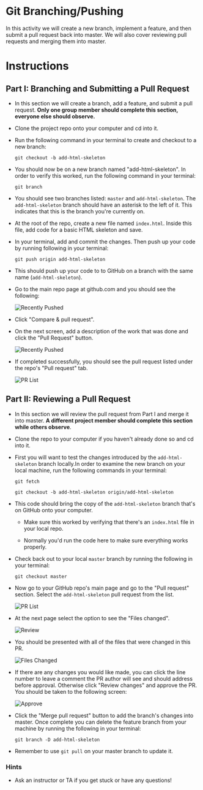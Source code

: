 # Git Branching/Pushing

In this activity we will create a new branch, implement a feature, and then submit a pull request back into master. We will also cover reviewing pull requests and merging them into master.

# Instructions

## Part I: Branching and Submitting a Pull Request

- In this section we will create a branch, add a feature, and submit a pull request. **Only one group member should complete this section, everyone else should observe.**

- Clone the project repo onto your computer and cd into it.

- Run the following command in your terminal to create and checkout to a new branch:

  ```
  git checkout -b add-html-skeleton
  ```

- You should now be on a new branch named "add-html-skeleton". In order to verify this worked, run the following command in your terminal:

  ```
  git branch
  ```

- You should see two branches listed: `master` and `add-html-skeleton`. The `add-html-skeleton` branch should have an asterisk to the left of it. This indicates that this is the branch you're currently on.

- At the root of the repo, create a new file named `index.html`. Inside this file, add code for a basic HTML skeleton and save.

- In your terminal, add and commit the changes. Then push up your code by running following in your terminal:

  ```
  git push origin add-html-skeleton
  ```

- This should push up your code to to GitHub on a branch with the same name (`add-html-skeleton`).

- Go to the main repo page at github.com and you should see the following:

  ![Recently Pushed](Images/01-Recently-Pushed.png)

- Click "Compare & pull request".

- On the next screen, add a description of the work that was done and click the "Pull Request" button.

  ![Recently Pushed](Images/02-Pull-Request.png)

- If completed successfully, you should see the pull request listed under the repo's "Pull request" tab.

  ![PR List](Images/03-PR-List.png)

## Part II: Reviewing a Pull Request

- In this section we will review the pull request from Part I and merge it into master. **A different project member should complete this section while others observe**.

- Clone the repo to your computer if you haven't already done so and cd into it.

- First you will want to test the changes introduced by the `add-html-skeleton` branch locally.In order to examine the new branch on your local machine, run the following commands in your terminal:

  ```
  git fetch
  ```

  ```
  git checkout -b add-html-skeleton origin/add-html-skeleton
  ```

- This code should bring the copy of the `add-html-skeleton` branch that's on GitHub onto your computer.

  - Make sure this worked by verifying that there's an `index.html` file in your local repo.

  - Normally you'd run the code here to make sure everything works properly.

- Check back out to your local `master` branch by running the following in your terminal:

  ```
  git checkout master
  ```

- Now go to your GitHub repo's main page and go to the "Pull request" section. Select the `add-html-skeleton` pull request from the list.

  ![PR List](Images/03-PR-List.png)

- At the next page select the option to see the "Files changed".

  ![Review](Images/04-Review.png)

- You should be presented with all of the files that were changed in this PR.

  ![Files Changed](Images/05-Files-Changed.png)

- If there are any changes you would like made, you can click the line number to leave a comment the PR author will see and should address before approval. Otherwise click "Review changes" and approve the PR. You should be taken to the following screen:

  ![Approve](Images/06-Approve.png)

- Click the "Merge pull request" button to add the branch's changes into master. Once complete you can delete the feature branch from your machine by running the following in your terminal:

  ```
  git branch -D add-html-skeleton
  ```

- Remember to use `git pull` on your master branch to update it.

### Hints

- Ask an instructor or TA if you get stuck or have any questions!
